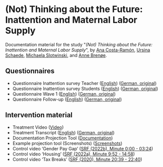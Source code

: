 # (Not) Thinking about the Future: Inattention and Maternal Labor Supply
Documentation material for the study "_(Not) Thinking about the Future: Inattention and Maternal Labor Supply_", by [Ana Costa-Ramón](https://sites.google.com/view/anamariacostaramon), [Ursina Schaede](https://ursinaschaede.github.io/), [Michaela Slotwinski](https://sites.google.com/site/michaelaslotwinski/home), and [Anne Brenøe](https://sites.google.com/view/aabrenoe/home).

## Questionnaires
- Questionnaire Inattention survey Teacher ([English](https://anacostaramon.github.io/mls/Q_Inattention_teachers_E.pdf)) ([German, original](https://anacostaramon.github.io/mls/Q_Inattention_teachers_G.pdf))
- Questionnaire Inattention survey Students ([English](https://anacostaramon.github.io/mls/Q_Inattention_students_E.pdf)) ([German, original](https://anacostaramon.github.io/mls/Q_Inattention_students_G.pdf))
- Questionnaire Wave 1 ([English](https://anacostaramon.github.io/mls/Q_W1_E.pdf)) ([German, original](https://anacostaramon.github.io/mls/Q_W1_G.pdf))
- Questionnaire Follow-up ([English](https://anacostaramon.github.io/mls/Q_FU_E.pdf)) ([German, original](https://anacostaramon.github.io/mls/Q_FU_G.pdf))

## Intervention material
- Treatment Video ([Video](https://anacostaramon.github.io/mls/Treatment_video.mp4))
- Treatment Transcript ([English](https://anacostaramon.github.io/mls/Transcript_V_E.pdf)) ([German, original](https://anacostaramon.github.io/mls/Transcript_V_G.pdf))
- Documentation Projection Tool ([Documentation](https://anacostaramon.github.io/mls/doc_projectiontool.pdf))
- Example projection tool (Screenshots) ([Screenshots](https://anacostaramon.github.io/mls/Projectiontool_example.pdf))
- Control video ‘Gender Pay Gap’ ([SRF (2022b), Minute 0:00 - 03:24](https://www.srf.ch/play/tv/srf-news-videos/video/warum-frauen-weniger-lohn-bekommen-als-maenner?urn=urn:srf:video:c0ec751c-6127-4bd3-a693-8d2efdeb01aa))
- Control video ‘Housing’ ([SRF (2022a), Minute 9:52 - 14:58](https://www.srf.ch/play/tv/10-vor-10/video/mieten-oder-kaufen?urn=urn:srf:video:a2668754-0a52-464e-bac0-58a200b7d2d2))
- Control video ‘Tax Breaks’ ([SRF (2020), Minute 20:39 - 22:40](https://www.srf.ch/play/tv/tagesschau/video/steuer-kampagne-gegen-erhoehung-des-kinderabzugs?urn=urn:srf:video:a1eff946-2704-4a18-8236-71adbbd44b52))

